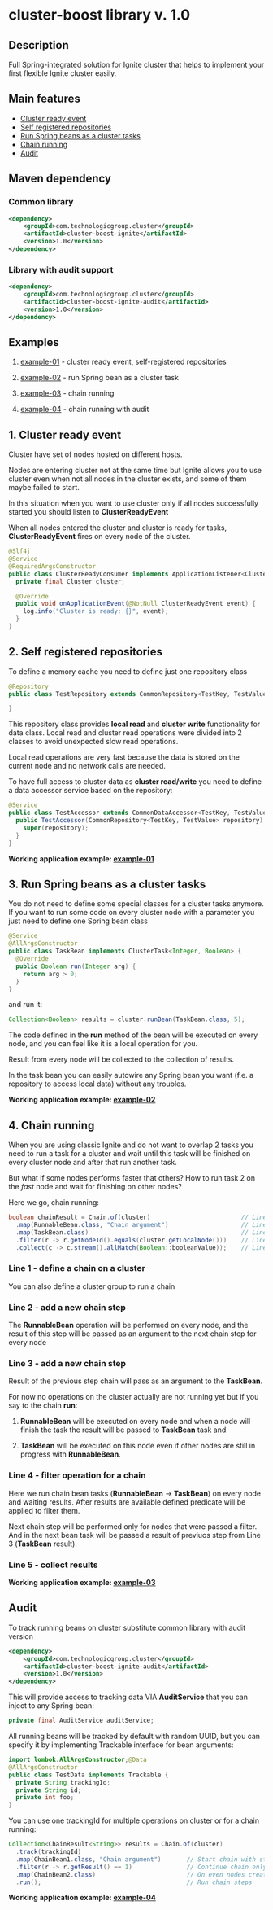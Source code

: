 # cluster-boost library v. 1.0

## Description
Full Spring-integrated solution for Ignite cluster that helps to implement your first flexible Ignite cluster easily.

## Main features

- [Cluster ready event](#1-cluster-ready-event)
- [Self registered repositories](#2-self-registered-repositories)
- [Run Spring beans as a cluster tasks](#3-run-spring-beans-as-a-cluster-tasks)
- [Chain running](#4-chain-running)
- [Audit](#5-audit)

## Maven dependency

### Common library

```xml
<dependency>
    <groupId>com.technologicgroup.cluster</groupId>
    <artifactId>cluster-boost-ignite</artifactId>
    <version>1.0</version>
</dependency>
```

### Library with audit support

```xml
<dependency>
    <groupId>com.technologicgroup.cluster</groupId>
    <artifactId>cluster-boost-ignite-audit</artifactId>
    <version>1.0</version>
</dependency>
```

## Examples

1. [example-01](https://github.com/technologicgroup/cluster-boost/tree/master/examples/example-01) - cluster ready event, self-registered repositories 

1. [example-02](https://github.com/technologicgroup/cluster-boost/tree/master/examples/example-02) - run Spring bean as a cluster task  

1. [example-03](https://github.com/technologicgroup/cluster-boost/tree/master/examples/example-03) - chain running   

1. [example-04](https://github.com/technologicgroup/cluster-boost/tree/master/examples/example-04) - chain running with audit

## 1. Cluster ready event

Cluster have set of nodes hosted on different hosts.

Nodes are entering cluster not at the same time but Ignite 
allows you to use cluster even when not all nodes in the cluster 
exists, and some of them maybe failed to start.

In this situation when you want to use cluster only if all 
nodes successfully started you should listen to **ClusterReadyEvent**

When all nodes entered the cluster and cluster is ready for tasks, 
**ClusterReadyEvent** fires on every node of the cluster.

```java
@Slf4j
@Service
@RequiredArgsConstructor
public class ClusterReadyConsumer implements ApplicationListener<ClusterReadyEvent> {
  private final Cluster cluster;

  @Override
  public void onApplicationEvent(@NotNull ClusterReadyEvent event) {
    log.info("Cluster is ready: {}", event);
  }
}
```

## 2. Self registered repositories

To define a memory cache you need to define just one repository class

```java
@Repository
public class TestRepository extends CommonRepository<TestKey, TestValue> {

}
```

This repository class provides **local read** and **cluster write** functionality for data class.
Local read and cluster read operations were divided into 2 classes to avoid unexpected slow read operations.

Local read operations are very fast because the data is stored on the current node and no network calls are needed. 

To have full access to cluster data as **cluster read/write** you need to define 
a data accessor service based on the repository:

```java
@Service
public class TestAccessor extends CommonDataAccessor<TestKey, TestValue> {
  public TestAccessor(CommonRepository<TestKey, TestValue> repository) {
    super(repository);
  }
}
```

**Working application example: [example-01](https://github.com/technologicgroup/cluster-boost/tree/master/examples/example-01)** 

## 3. Run Spring beans as a cluster tasks

You do not need to define some special classes for a cluster tasks anymore.
If you want to run some code on every cluster node with a parameter you just need to define one Spring bean class

```java
@Service
@AllArgsConstructor
public class TaskBean implements ClusterTask<Integer, Boolean> {
  @Override
  public Boolean run(Integer arg) {
    return arg > 0;
  }
}
```

and run it:

```java
Collection<Boolean> results = cluster.runBean(TaskBean.class, 5);
```

The code defined in the **run** method of the bean will be executed on every 
node, and you can feel like it is a local operation for you.

Result from every node will be collected to the collection of results.

In the task bean you can easily autowire any Spring bean you want 
(f.e. a repository to access local data) without any troubles. 

**Working application example: [example-02](https://github.com/technologicgroup/cluster-boost/tree/master/examples/example-02)** 

## 4. Chain running

When you are using classic Ignite and do not want to overlap 2 tasks
you need to run a task for a cluster and wait until this 
task will be finished on every cluster node and after that run another task. 

But what if some nodes performs faster that others?
How to run task 2 on the *fast* node and wait for finishing on other nodes? 

Here we go, chain running:

```java
boolean chainResult = Chain.of(cluster)                         // Line 1
  .map(RunnableBean.class, "Chain argument")                    // Line 2
  .map(TaskBean.class)                                          // Line 3
  .filter(r -> r.getNodeId().equals(cluster.getLocalNode()))    // Line 4  
  .collect(c -> c.stream().allMatch(Boolean::booleanValue));    // Line 5
```

### Line 1 - define a chain on a cluster

You can also define a cluster group to run a chain

### Line 2 - add a new chain step 

The **RunnableBean** operation will be performed on every node, and
the result of this step will be passed as an argument to the next chain step for every node

### Line 3 - add a new chain step
 
Result of the previous step chain will pass as an argument to the **TaskBean**.

For now no operations on the cluster actually are not running yet but if you say to the chain **run**: 

1. **RunnableBean** will be executed on every node and when a node will finish the task the result will be passed to **TaskBean** task and 

2. **TaskBean** will be executed on this node even if other nodes are still in progress with **RunnableBean**.

### Line 4 - filter operation for a chain
Here we run chain bean tasks (**RunnableBean** -> **TaskBean**) on every node and waiting results.
After results are available defined predicate will be applied to filter them.

Next chain step will be performed only for nodes that were passed a filter. And in the next bean task will be passed a result 
of previuos step from Line 3 (**TaskBean** result).

### Line 5 - collect results  

**Working application example: [example-03](https://github.com/technologicgroup/cluster-boost/tree/master/examples/example-03)** 

## Audit

To track running beans on cluster substitute common library with audit version

```xml
<dependency>
    <groupId>com.technologicgroup.cluster</groupId>
    <artifactId>cluster-boost-ignite-audit</artifactId>
    <version>1.0</version>
</dependency>
```

This will provide access to tracking data VIA **AuditService** that you can inject to any Spring bean:  

```java
private final AuditService auditService;
```

All running beans will be tracked by default with random UUID, but you can specify it by implementing Trackable interface for bean arguments:

```java
import lombok.AllArgsConstructor;@Data
@AllArgsConstructor
public class TestData implements Trackable {
  private String trackingId;
  private String id;
  private int foo;
}
```

You can use one trackingId for multiple operations on cluster or for a chain running:

```java
Collection<ChainResult<String>> results = Chain.of(cluster)
  .track(trackingId)
  .map(ChainBean1.class, "Chain argument")       // Start chain with string argument
  .filter(r -> r.getResult() == 1)               // Continue chain only for odd nodes
  .map(ChainBean2.class)                         // On even nodes create a string result
  .run();                                        // Run chain steps

```  

**Working application example: [example-04](https://github.com/technologicgroup/cluster-boost/tree/master/examples/example-03)** 
  